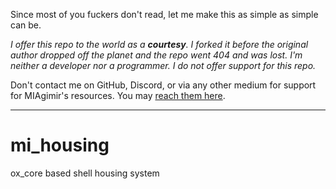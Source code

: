 Since most of you fuckers don't read, let me make this as simple as simple can be.

*I offer this repo to the world as a **courtesy**. I forked it before the original author dropped off the planet and the repo went 404 and was lost. I'm neither a developer nor a programmer. I do not offer support for this repo.*

Don't contact me on GitHub, Discord, or via any other medium for support for MIAgimir's resources. You may [reach them here](https://github.com/Mesa-Indigo).

---

# mi_housing
ox_core based shell housing system
